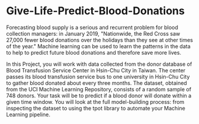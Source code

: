 # Give-Life-Predict-Blood-Donations

Forecasting blood supply is a serious and recurrent problem for blood collection managers: in January 2019, "Nationwide, the Red Cross saw 27,000 fewer blood donations over the holidays than they see at other times of the year." Machine learning can be used to learn the patterns in the data to help to predict future blood donations and therefore save more lives.

In this Project, you will work with data collected from the donor database of Blood Transfusion Service Center in Hsin-Chu City in Taiwan. The center passes its blood transfusion service bus to one university in Hsin-Chu City to gather blood donated about every three months. The dataset, obtained from the UCI Machine Learning Repository, consists of a random sample of 748 donors. Your task will be to predict if a blood donor will donate within a given time window. You will look at the full model-building process: from inspecting the dataset to using the tpot library to automate your Machine Learning pipeline.
